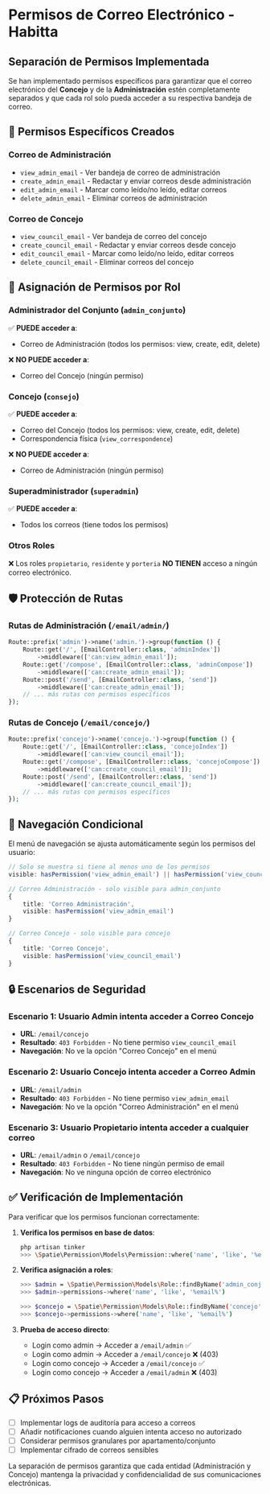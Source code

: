 # Permisos de Correo Electrónico - Habitta

## Separación de Permisos Implementada

Se han implementado permisos específicos para garantizar que el correo electrónico del **Concejo** y de la **Administración** estén completamente separados y que cada rol solo pueda acceder a su respectiva bandeja de correo.

## 🔐 Permisos Específicos Creados

### Correo de Administración
- `view_admin_email` - Ver bandeja de correo de administración
- `create_admin_email` - Redactar y enviar correos desde administración
- `edit_admin_email` - Marcar como leído/no leído, editar correos
- `delete_admin_email` - Eliminar correos de administración

### Correo de Concejo
- `view_council_email` - Ver bandeja de correo del concejo
- `create_council_email` - Redactar y enviar correos desde concejo
- `edit_council_email` - Marcar como leído/no leído, editar correos
- `delete_council_email` - Eliminar correos del concejo

## 👥 Asignación de Permisos por Rol

### Administrador del Conjunto (`admin_conjunto`)
✅ **PUEDE acceder a**:
- Correo de Administración (todos los permisos: view, create, edit, delete)

❌ **NO PUEDE acceder a**:
- Correo del Concejo (ningún permiso)

### Concejo (`consejo`)
✅ **PUEDE acceder a**:
- Correo del Concejo (todos los permisos: view, create, edit, delete)
- Correspondencia física (`view_correspondence`)

❌ **NO PUEDE acceder a**:
- Correo de Administración (ningún permiso)

### Superadministrador (`superadmin`)
✅ **PUEDE acceder a**:
- Todos los correos (tiene todos los permisos)

### Otros Roles
❌ Los roles `propietario`, `residente` y `porteria` **NO TIENEN** acceso a ningún correo electrónico.

## 🛡️ Protección de Rutas

### Rutas de Administración (`/email/admin/`)
```php
Route::prefix('admin')->name('admin.')->group(function () {
    Route::get('/', [EmailController::class, 'adminIndex'])
        ->middleware(['can:view_admin_email']);
    Route::get('/compose', [EmailController::class, 'adminCompose'])
        ->middleware(['can:create_admin_email']);
    Route::post('/send', [EmailController::class, 'send'])
        ->middleware(['can:create_admin_email']);
    // ... más rutas con permisos específicos
});
```

### Rutas de Concejo (`/email/concejo/`)
```php
Route::prefix('concejo')->name('concejo.')->group(function () {
    Route::get('/', [EmailController::class, 'concejoIndex'])
        ->middleware(['can:view_council_email']);
    Route::get('/compose', [EmailController::class, 'concejoCompose'])
        ->middleware(['can:create_council_email']);
    Route::post('/send', [EmailController::class, 'send'])
        ->middleware(['can:create_council_email']);
    // ... más rutas con permisos específicos
});
```

## 🎯 Navegación Condicional

El menú de navegación se ajusta automáticamente según los permisos del usuario:

```typescript
// Solo se muestra si tiene al menos uno de los permisos
visible: hasPermission('view_admin_email') || hasPermission('view_council_email')

// Correo Administración - solo visible para admin_conjunto
{
    title: 'Correo Administración',
    visible: hasPermission('view_admin_email')
}

// Correo Concejo - solo visible para concejo
{
    title: 'Correo Concejo', 
    visible: hasPermission('view_council_email')
}
```

## 🔒 Escenarios de Seguridad

### Escenario 1: Usuario Admin intenta acceder a Correo Concejo
- **URL**: `/email/concejo`
- **Resultado**: `403 Forbidden` - No tiene permiso `view_council_email`
- **Navegación**: No ve la opción "Correo Concejo" en el menú

### Escenario 2: Usuario Concejo intenta acceder a Correo Admin
- **URL**: `/email/admin`
- **Resultado**: `403 Forbidden` - No tiene permiso `view_admin_email`
- **Navegación**: No ve la opción "Correo Administración" en el menú

### Escenario 3: Usuario Propietario intenta acceder a cualquier correo
- **URL**: `/email/admin` o `/email/concejo`
- **Resultado**: `403 Forbidden` - No tiene ningún permiso de email
- **Navegación**: No ve ninguna opción de correo electrónico

## ✅ Verificación de Implementación

Para verificar que los permisos funcionan correctamente:

1. **Verifica los permisos en base de datos**:
   ```bash
   php artisan tinker
   >>> \Spatie\Permission\Models\Permission::where('name', 'like', '%email%')->get()
   ```

2. **Verifica asignación a roles**:
   ```bash
   >>> $admin = \Spatie\Permission\Models\Role::findByName('admin_conjunto')
   >>> $admin->permissions->where('name', 'like', '%email%')
   
   >>> $concejo = \Spatie\Permission\Models\Role::findByName('concejo')  
   >>> $concejo->permissions->where('name', 'like', '%email%')
   ```

3. **Prueba de acceso directo**:
   - Login como admin → Acceder a `/email/admin` ✅
   - Login como admin → Acceder a `/email/concejo` ❌ (403)
   - Login como concejo → Acceder a `/email/concejo` ✅
   - Login como concejo → Acceder a `/email/admin` ❌ (403)

## 📋 Próximos Pasos

- [ ] Implementar logs de auditoría para acceso a correos
- [ ] Añadir notificaciones cuando alguien intenta acceso no autorizado
- [ ] Considerar permisos granulares por apartamento/conjunto
- [ ] Implementar cifrado de correos sensibles

La separación de permisos garantiza que cada entidad (Administración y Concejo) mantenga la privacidad y confidencialidad de sus comunicaciones electrónicas.
